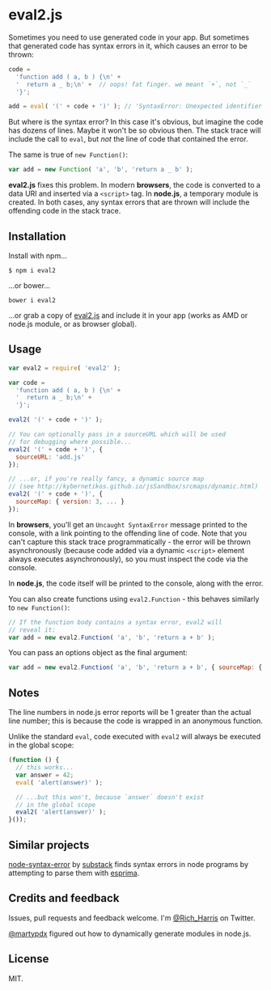# eval2.js

Sometimes you need to use generated code in your app. But sometimes that generated code has syntax errors in it, which causes an error to be thrown:

```js
code =
  'function add ( a, b ) {\n' +
  '  return a _ b;\n' +  // oops! fat finger. we meant `+`, not `_`
  '}';

add = eval( '(' + code + ')' ); // 'SyntaxError: Unexpected identifier'
```

But where is the syntax error? In this case it's obvious, but imagine the code has dozens of lines. Maybe it won't be so obvious then. The stack trace will include the call to `eval`, but *not* the line of code that contained the error.

The same is true of `new Function()`:

```js
var add = new Function( 'a', 'b', 'return a _ b' );
```

**eval2.js** fixes this problem. In modern **browsers**, the code is converted to a data URI and inserted via a `<script>` tag. In **node.js**, a temporary module is created. In both cases, any syntax errors that are thrown will include the offending code in the stack trace.



## Installation

Install with npm...

```
$ npm i eval2
```

...or bower...

```
bower i eval2
```

...or grab a copy of [eval2.js](https://raw.githubusercontent.com/Rich-Harris/eval2/master/eval2.js) and include it in your app (works as AMD or node.js module, or as browser global).


## Usage

```js
var eval2 = require( 'eval2' );

var code =
  'function add ( a, b ) {\n' +
  '  return a _ b;\n' +
  '}';

eval2( '(' + code + ')' );

// You can optionally pass in a sourceURL which will be used
// for debugging where possible...
eval2( '(' + code + ')', {
  sourceURL: 'add.js'
});

// ...or, if you're really fancy, a dynamic source map
// (see http://kybernetikos.github.io/jsSandbox/srcmaps/dynamic.html)
eval2( '(' + code + ')', {
  sourceMap: { version: 3, ... }
});
```

In **browsers**, you'll get an `Uncaught SyntaxError` message printed to the console, with a link pointing to the offending line of code. Note that you can't capture this stack trace programmatically - the error will be thrown asynchronously (because code added via a dynamic `<script>` element always executes asynchronously), so you must inspect the code via the console.

In **node.js**, the code itself will be printed to the console, along with the error.

You can also create functions using `eval2.Function` - this behaves similarly to `new Function()`:

```js
// If the function body contains a syntax error, eval2 will
// reveal it:
var add = new eval2.Function( 'a', 'b', 'return a + b' );
```

You can pass an options object as the final argument:

```js
var add = new eval2.Function( 'a', 'b', 'return a + b', { sourceMap: { version: 3, ... } });
```



## Notes

The line numbers in node.js error reports will be 1 greater than the actual line number; this is because the code is wrapped in an anonymous function.

Unlike the standard `eval`, code executed with `eval2` will always be executed in the global scope:

```js
(function () {
  // this works...
  var answer = 42;
  eval( 'alert(answer)' );

  // ...but this won't, because `answer` doesn't exist
  // in the global scope
  eval2( 'alert(answer)' );
}());
```


## Similar projects

[node-syntax-error](https://github.com/substack/node-syntax-error) by [substack](http://twitter.com/substack) finds syntax errors in node programs by attempting to parse them with [esprima](http://esprima.org/).


## Credits and feedback

Issues, pull requests and feedback welcome. I'm [@Rich_Harris](http://twitter.com/Rich_Harris) on Twitter.

[@martypdx](http://twitter.com/martypdx) figured out how to dynamically generate modules in node.js.


## License

MIT.
